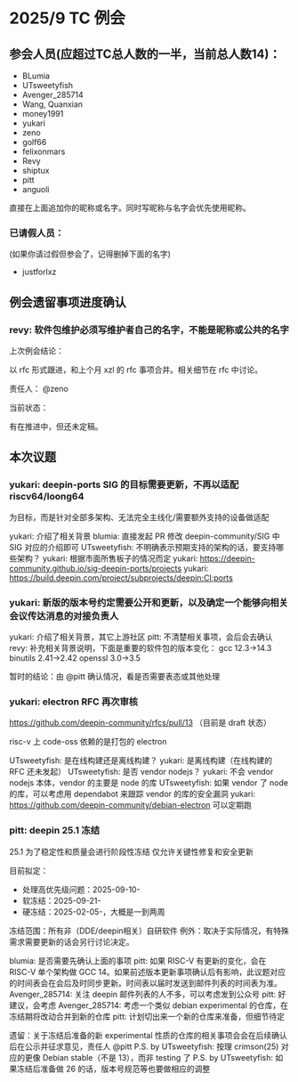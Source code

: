 2025/9 TC 例会
===

## 参会人员(应超过TC总人数的一半，当前总人数14)：

- BLumia
- UTsweetyfish
- Avenger_285714
- Wang, Quanxian
- money1991
- yukari
- zeno
- golf66
- felixonmars
- Revy
- shiptux
- pitt
- anguoli

直接在上面追加你的昵称或名字。同时写昵称与名字会优先使用昵称。

### 已请假人员：

(如果你请过假但参会了，记得删掉下面的名字)

- justforlxz

## 例会遗留事项进度确认

### revy: 软件包维护必须写维护者自己的名字，不能是昵称或公共的名字

上次例会结论：

以 rfc 形式跟进，和上个月 xzl 的 rfc 事项合并。相关细节在 rfc 中讨论。

责任人： @zeno

当前状态：

有在推进中，但还未定稿。

## 本次议题

### yukari: deepin-ports SIG 的目标需要更新，不再以适配 riscv64/loong64
为目标，而是针对全部多架构、无法完全主线化/需要额外支持的设备做适配

yukari: 介绍了相关背景
blumia: 直接发起 PR 修改 deepin-community/SIG 中 SIG 对应的介绍即可
UTsweetyfish: 不明确表示预期支持的架构的话，要支持哪些架构？
yukari: 根据市面所售板子的情况而定
yukari: https://deepin-community.github.io/sig-deepin-ports/projects
yukari: https://build.deepin.com/project/subprojects/deepin:CI:ports

### yukari: 新版的版本号约定需要公开和更新，以及确定一个能够向相关会议传达消息的对接负责人

yukari: 介绍了相关背景，其它上游社区
pitt: 不清楚相关事项，会后会去确认
revy: 补充相关背景说明，下面是重要的软件包的版本变化：
gcc 12.3->14.3
binutils 2.41->2.42
openssl 3.0->3.5

暂时的结论：由 @pitt 确认情况，看是否需要表态或其他处理

### yukari: electron RFC 再次审核

https://github.com/deepin-community/rfcs/pull/13 （目前是 draft 状态）

risc-v 上 code-oss 依赖的是打包的 electron

UTsweetyfish: 是在线构建还是离线构建？
yukari: 是离线构建（在线构建的 RFC 还未发起）
UTsweetyfish: 是否 vendor nodejs？
yukari: 不会 vendor nodejs 本体，vendor 的主要是 node 的库
UTsweetyfish: 如果 vendor 了 node 的库，可以考虑用 dependabot 来跟踪 vendor 的库的安全漏洞
yukari: https://github.com/deepin-community/debian-electron 可以定期跑

### pitt: deepin 25.1 冻结

25.1 为了稳定性和质量会进行阶段性冻结
仅允许关键性修复和安全更新

目前拟定：
- 处理高优先级问题：2025-09-10-
- 软冻结：2025-09-21-
- 硬冻结：2025-02-05-，大概是一到两周

冻结范围：所有非（DDE/deepin相关）自研软件
例外：取决于实际情况，有特殊需求需要更新的话会另行讨论决定。

blumia: 是否需要先确认上面的事项
pitt: 如果 RISC-V 有更新的变化，会在 RISC-V 单个架构做 GCC
14。如果前述版本更新事项确认后有影响，此议题对应的时间表会在会后及时同步更新。时间表以届时发送到邮件列表的时间表为准。
Avenger_285714: 关注 deepin 邮件列表的人不多，可以考虑发到公众号
pitt: 好建议，会考虑
Avenger_285714: 考虑一个类似 debian experimental 的仓库，在冻结期将改动合并到新的仓库
pitt: 计划切出来一个新的仓库来准备，但细节待定

遗留：关于冻结后准备的新 experimental 性质的仓库的相关事项会会在后续确认后在公示并征求意见，责任人 @pitt
P.S. by UTsweetyfish: 按理 crimson(25) 对应的更像 Debian stable（不是 13），而非 testing 了
P.S. by UTsweetyfish: 如果冻结后准备做 26 的话，版本号规范等也要做相应的调整
